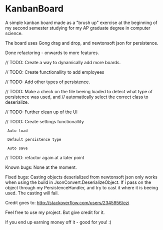 # KanbanBoard
A simple kanban board made as a "brush up" exercise at the beginning
of my second semester studying for my AP graduate degree in computer science.

The board uses Gong drag and drop, and newtonsoft json for persistence.

Done refactoring - onwards to more features.

// TODO: Create a way to dynamically add more boards.

// TODO: Create functionallity to add employees

// TODO: Add other types of persistence.

// TODO: Make a check on the file beeing loaded to detect what type of persistence was used, and
// automatically select the correct class to deserialize.

// TODO: Further clean up of the UI

// TODO: Create settings functionallity

     Auto load
     
     Default persistence type
     
     Auto save
     
// TODO: refactor again at a later point

Known bugs:
None at the moment.

Fixed bugs:
Casting objects deserialized from newtonsoft json only works when using the build in
JsonConvert.DeserializeObject<T>. If i pass on the object through my PersistenceHandler, and try to cast it
where it is beeing used. The casting will fail.

Credit goes to: http://stackoverflow.com/users/2345956/ezi


Feel free to use my project. But give credit for it.

If you end up earning money off it - good for you! :)
